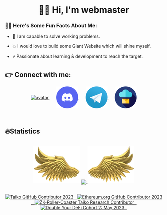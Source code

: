 <h1 align="center">👋🏻 Hi, I'm webmaster</h1>

### 👨‍💻 Here's Some Fun Facts About Me:

- 💬 I am capable to solve working problems.

- 💥 I would love to build some Giant Website which will shine myself.

- ⚡ Passionate about learning & development to reach the target.

## 👉 Connect with me:

<p align="center" justify="rounded">
    <a style="margin: 0 10px;" href="https://next-ts-port-folio.vercel.app/" target="blank" title="Portfolio">
      <img align="center" src="https://i.imghippo.com/files/euRoo1724645328.png" alt="avatar" height="70" width="70" />
    </a>
    <a style="margin: 0 10px" href="http://discord.com/users/1266447909398773882/" target="blank" title="Discord">
        <img align="center" src="assets/icons/discord-v2.svg" alt="discord" height="70" width="70" />
    </a>
    <a style="margin: 0 10px" href="http://t.me/amir21225" target="blank" title="Telegram">
        <img align="center" src="assets/icons/telegram.svg" alt="telegram" height="70" width="70" />
    </a>
    <a style="margin: 0 10px" href="mailto:hardysmith970110@gmail.com" target="blank" title="Email">
        <img align="center" src="assets/icons/email.svg" alt="email" height="70" width="70" />
    </a>
</p>

<br>

<h2 align="left">🔥Statistics</h2>
<br>
<div align="center">
        <img align="start" height="120" width="150" right="50" src="https://github.com/webmaster1225/webmaster1225/blob/main/assets/images/left.png">
      <a href="https://github.com/webmaster1225">
        <img align="center" height="160em" src="https://github-readme-stats-eight-theta.vercel.app/api?username=webmaster1225&show_icons=true&theme=radical&include_all_commits=true&count_private=true"/>
      </a>
        <img align="start" height="120" width="150" src="https://github.com/webmaster1225/webmaster1225/blob/main/assets/images/right.png"/>
</div>
<br>
<div align="center">
    <p>
        <a target="_blank"href="https://www.gitpoap.io/gp/893"><img height=175 alt="Taiko GitHub Contributor 2023" src="https://www.gitpoap.io/_next/image?url=https%3A%2F%2Fassets.poap.xyz%2Fgitpoap3a-2023-taiko-contributor-2022-logo-1671723111328.png&w=750&q=75" />&nbsp;&nbsp;
        <a target="_blank"href="https://www.gitpoap.io/gp/879"><img height=175 alt="Ethereum.org GitHub Contributor 2023" src="https://www.gitpoap.io/_next/image?url=https%3A%2F%2Fassets.poap.xyz%2Fgitpoap3a-2023-ethereumorg-contributor-2022-logo-1671568487547.png&w=750&q=75" />&nbsp;&nbsp;
        <a target="_blank"href="https://poap.gallery/event/128736"><img height=175 alt="ZK-Roller-Coaster Taiko Research Contributor" src="https://assets.poap.xyz/taiko-research-contributors-2023-logo-1685987761596.png" />&nbsp;&nbsp;
        <a target="_blank" href="https://collectors.poap.xyz/en-US/token/6673781"><img height=175 alt="Double Your DeFi Cohort 2: May 2023" src="https://assets.poap.xyz/0c6eaacb-d527-479b-8a0e-d9e60726851d.png" />&nbsp;&nbsp;
    </p>
</div>

